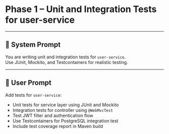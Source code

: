 # Phase 1 – Unit and Integration Tests for user-service

---

## 🧠 System Prompt

You are writing unit and integration tests for `user-service`.  
Use JUnit, Mockito, and Testcontainers for realistic testing.

---

## 💬 User Prompt

Add tests for `user-service`:  
- Unit tests for service layer using JUnit and Mockito  
- Integration tests for controller using `@WebMvcTest`  
- Test JWT filter and authentication flow  
- Use Testcontainers for PostgreSQL integration test  
- Include test coverage report in Maven build
